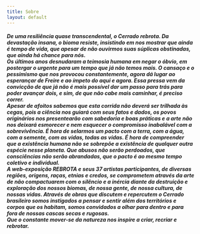 ```yaml
---
title: Sobre
layout: default
---
```


<div class="container-fluid">
  <div class="row">
    <div class="sobre col-sm-10">
      <h5>
De uma resiliência quase transcendental, o Cerrado rebrota. Da devastação insana, o bioma resiste, insistindo em nos mostrar que ainda é tempo de vida, que apesar de não ouvirmos suas súplicas obstinadas, que ainda há chance para nós. <br>
Os últimos anos desnudaram a teimosia humana em negar o óbvio, em postergar o urgente para um tempo que já não temos mais. O cansaço e o pessimismo que nos provocou constantemente, agora dá lugar ao esperançar de Freire e ao ímpeto do aqui e agora. Essa pressa vem da convicção de que já não é mais possível dar um passo para trás para poder avançar dois, e sim, de que não cabe mais caminhar, é preciso correr. <br>
Apesar de afoitos sabemos que esta corrida não deverá ser trilhada às cegas, pois a ciência nos guiará com seus fatos e dados, os povos originários nos presentearão com sabedoria e boas práticas e a arte não nos deixará esmorecer e nem esquecer o compromisso inabalável com a sobrevivência. É hora de selarmos um pacto com a terra, com a água, com a semente, com as vidas, todas as vidas. É hora de compreender que a existência humana não se sobrepõe a existência de qualquer outra espécie nesse planeta. Que abusos não serão perdoados, que consciências não serão abrandadas, que o pacto é ao mesmo tempo coletivo e individual.<br>
A web-exposição REBROTA e seus 37 artistas participantes, de diversas regiões, origens, raças, etnias e credos, se comprometem através da arte de não compactuarem com o silêncio e a inércia diante da destruição e exploração dos nossos biomas, de nossa gente, de nossa cultura, de nossas vidas. Através de obras que discutem e repercutem o Cerrado brasileiro somos instigados a pensar e sentir além dos territórios e corpos que os habitam, somos convidados a olhar para dentro e para fora de nossas cascas secas e rugosas. <br>
Que o constante mover-se da natureza nos inspire a criar, recriar e rebrotar.<br>
      </h5>
      <p class='nome-autor'></p>
    </div>
  </div>
</div>
